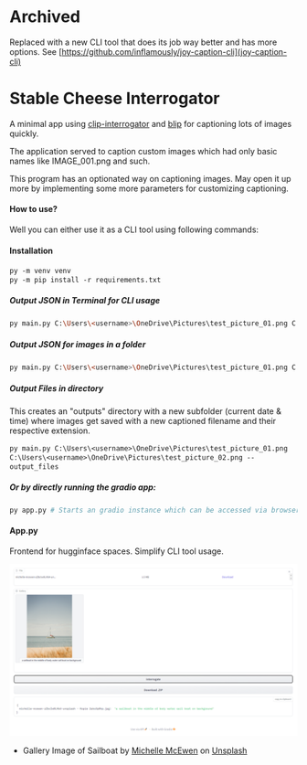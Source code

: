 # Archived

Replaced with a new CLI tool that does its job way better and has more options.
See [https://github.com/inflamously/joy-caption-cli](joy-caption-cli)

# Stable Cheese Interrogator

A minimal app using [clip-interrogator](https://github.com/pharmapsychotic/clip-interrogator) and [blip](https://github.com/salesforce/BLIP) for captioning lots of images quickly.

The application served to caption custom images which had only basic names like IMAGE_001.png and such.

This program has an optionated way on captioning images. May open it up more by implementing some more parameters for customizing captioning.

#### How to use?

Well you can either use it as a CLI tool using following commands:


#### Installation

```
py -m venv venv
py -m pip install -r requirements.txt
```


##### Output JSON in Terminal for CLI usage

```bash
py main.py C:\Users\<username>\OneDrive\Pictures\test_picture_01.png C:\Users\<username>\OneDrive\Pictures\test_picture_02.png # Caption as many images as you like.
```


##### Output JSON for images in a folder

```bash
py main.py C:\Users\<username>\OneDrive\Pictures\test_picture_01.png C:\Users\<username>\OneDrive\Pictures\test_picture_02.png # Caption as many images as you like.
```


##### Output Files in directory

This creates an "outputs" directory with a new subfolder (current date & time) where images get saved with a new captioned filename and their respective extension.

```
py main.py C:\Users\<username>\OneDrive\Pictures\test_picture_01.png C:\Users\<username>\OneDrive\Pictures\test_picture_02.png --output_files
```


##### Or by directly running the gradio app:

```bash
py app.py # Starts an gradio instance which can be accessed via browser
```

#### App.py

Frontend for hugginface spaces.
Simplify CLI tool usage.

![Image of app.py](app.png)

* Gallery Image of Sailboat by [Michelle McEwen](https://unsplash.com/@michellem18?utm_source=unsplash&utm_medium=referral&utm_content=creditCopyText) on [Unsplash](https://unsplash.com/de/fotos/zZbcIw0LHb4?utm_source=unsplash&utm_medium=referral&utm_content=creditCopyText)
